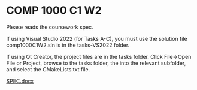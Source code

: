 # COMP 1000 C1 W2

Please reads the coursework spec.

If using Visual Studio 2022 (for Tasks A-C), you must use the solution file comp1000C1W2.sln is in the tasks-VS2022 folder.

If using Qt Creator, the project files are in the tasks folder. Click File->Open File or Project, browse to the tasks folder, the into the relevant subfolder, and select the CMakeLists.txt file.

[SPEC.docx](https://liveplymouthac-my.sharepoint.com/:w:/g/personal/nicholas_outram_plymouth_ac_uk/EbqLS-wSA-xCiYX46xwO6lsBYUcidUAENdJOpWRfHK8BpQ?e=M0QfrE)

